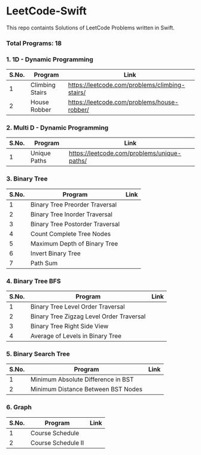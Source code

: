 # LeetCode-Swift 
This repo containts Solutions of LeetCode Problems written in Swift.

### Total Programs: 18

### 1. 1D - Dynamic Programming

| S.No. | Program | Link |
|----------|----------|----------|
| 1 | Climbing Stairs | https://leetcode.com/problems/climbing-stairs/ |
| 2 | House Robber  | https://leetcode.com/problems/house-robber/ |

### 2. Multi D - Dynamic Programming

| S.No. | Program | Link |
|----------|----------|----------|
| 1 | Unique Paths | https://leetcode.com/problems/unique-paths/ |

### 3. Binary Tree

| S.No. | Program | Link |
|----------|----------|----------|
| 1 | Binary Tree Preorder Traversal |  |
| 2 | Binary Tree Inorder Traversal |  |
| 3 | Binary Tree Postorder Traversal |  |
| 4 | Count Complete Tree Nodes |  |
| 5 | Maximum Depth of Binary Tree |  |
| 6 | Invert Binary Tree |  |
| 7 | Path Sum |  |

### 4. Binary Tree BFS

| S.No. | Program | Link |
|----------|----------|----------|
| 1 | Binary Tree Level Order Traversal |  |
| 2 | Binary Tree Zigzag Level Order Traversal |  |
| 3 | Binary Tree Right Side View |  |
| 4 | Average of Levels in Binary Tree |  |

### 5. Binary Search Tree

| S.No. | Program | Link |
|----------|----------|----------|
| 1 | Minimum Absolute Difference in BST |  |
| 2 | Minimum Distance Between BST Nodes |  |

### 6. Graph

| S.No. | Program | Link |
|----------|----------|----------|
| 1 | Course Schedule |  |
| 2 | Course Schedule II |  |








